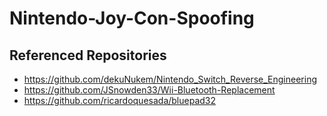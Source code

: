 # Nintendo-Joy-Con-Spoofing

## Referenced Repositories
- https://github.com/dekuNukem/Nintendo_Switch_Reverse_Engineering
- https://github.com/JSnowden33/Wii-Bluetooth-Replacement
- https://github.com/ricardoquesada/bluepad32


